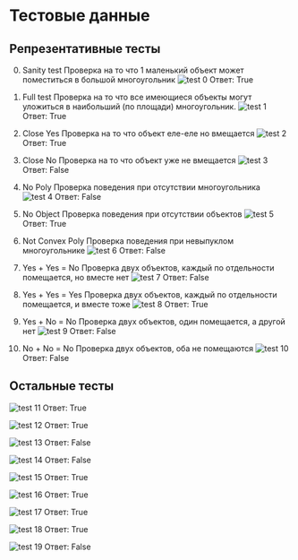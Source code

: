 # Тестовые данные
## Репрезентативные тесты
0) Sanity test
Проверка на то что 1 маленький объект может поместиться в большой многоугольник
![test 0](0.jpg "test 0")
Ответ: True

1) Full test
Проверка на то что все имеющиеся объекты могут уложиться в наибольший (по площади) многоугольник.
![test 1](1.jpg "test 1")
Ответ: True

2) Close Yes
Проверка на то что объект еле-еле но вмещается
![test 2](2.jpg "test 2")
Ответ: True

3) Close No
Проверка на то что объект уже не вмещается
![test 3](3.jpg "test 3")
Ответ: False

4) No Poly
Проверка поведения при отсутствии многоугольника
![test 4](4.jpg "test 4")
Ответ: False

5) No Object
Проверка поведения при отсутствии объектов
![test 5](5.jpg "test 5")
Ответ: True

6) Not Convex Poly
Проверка поведения при невыпуклом многоугольнике
![test 6](6.jpg "test 6")
Ответ: False

7) Yes + Yes = No
Проверка двух объектов, каждый по отдельности помещается, но вместе нет
![test 7](7.jpg "test 7")
Ответ: False

8) Yes + Yes = Yes
Проверка двух объектов, каждый по отдельности помещается, и вместе тоже
![test 8](8.jpg "test 8")
Ответ: True

9) Yes + No = No
Проверка двух объектов, один помещается, а другой нет
![test 9](9.jpg "test 9")
Ответ: False

10) No + No = No
Проверка двух объектов, оба не помещаются
![test 10](10.jpg "test 10")
Ответ: False

## Остальные тесты
![test 11](11.jpg "test 11")
Ответ: True

![test 12](12.jpg "test 12")
Ответ: True

![test 13](13.jpg "test 13")
Ответ: False

![test 14](14.jpg "test 14")
Ответ: False

![test 15](15.jpg "test 15")
Ответ: True

![test 16](16.jpg "test 16")
Ответ: True

![test 17](17.jpg "test 17")
Ответ: True

![test 18](18.jpg "test 18")
Ответ: True

![test 19](19.jpg "test 19")
Ответ: False
